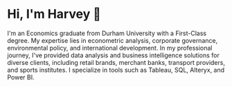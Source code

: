 # Hi, I'm Harvey 👋
I'm an Economics graduate from Durham University with a First-Class degree. My expertise lies in econometric analysis, corporate governance, environmental policy, and international development. In my professional journey, I've provided data analysis and business intelligence solutions for diverse clients, including retail brands, merchant banks, transport providers, and sports institutes. I specialize in tools such as Tableau, SQL, Alteryx, and Power BI.





<!---
harveyjoyce/harveyjoyce is a ✨ special ✨ repository because its `README.md` (this file) appears on your GitHub profile.
You can click the Preview link to take a look at your changes.
--->
